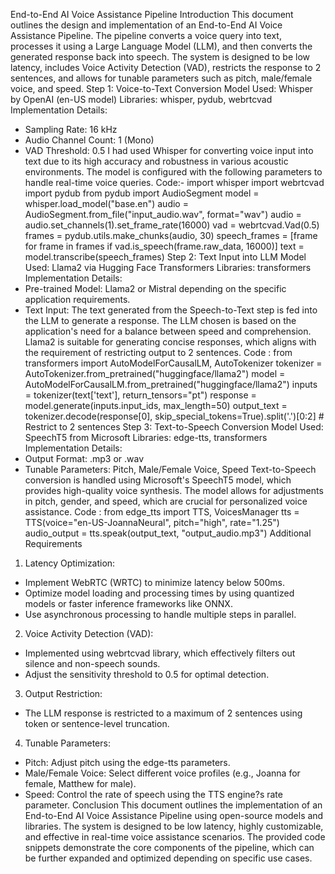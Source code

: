 End-to-End AI Voice Assistance Pipeline
Introduction
This document outlines the design and implementation of an End-to-End AI Voice Assistance
Pipeline. The pipeline converts a voice query into text, processes it using a Large Language Model
(LLM), and then converts the generated response back into speech. The system is designed to be
low latency, includes Voice Activity Detection (VAD), restricts the response to 2 sentences, and
allows for tunable parameters such as pitch, male/female voice, and speed.
Step 1: Voice-to-Text Conversion
Model Used: Whisper by OpenAI (en-US model)
Libraries: whisper, pydub, webrtcvad
Implementation Details:
 - Sampling Rate: 16 kHz
 - Audio Channel Count: 1 (Mono)
 - VAD Threshold: 0.5
I had used Whisper for converting voice input into text due to its high accuracy and robustness in
various acoustic environments. The model is configured with the following parameters to handle real-time voice queries.
Code:-
import whisper
import webrtcvad
import pydub
from pydub import AudioSegment
model = whisper.load_model("base.en")
audio = AudioSegment.from_file("input_audio.wav", format="wav")
audio = audio.set_channels(1).set_frame_rate(16000)
vad = webrtcvad.Vad(0.5)
frames = pydub.utils.make_chunks(audio, 30)
speech_frames = [frame for frame in frames if vad.is_speech(frame.raw_data, 16000)]
text = model.transcribe(speech_frames)
Step 2: Text Input into LLM
Model Used: Llama2 via Hugging Face Transformers
Libraries: transformers
Implementation Details:
 - Pre-trained Model: Llama2 or Mistral depending on the specific application requirements.
 - Text Input: The text generated from the Speech-to-Text step is fed into the LLM to generate a
response.
The LLM chosen is based on the application's need for a balance between speed and
comprehension. Llama2 is suitable for generating concise responses, which aligns with the
requirement of restricting output to 2 sentences.
Code :
from transformers import AutoModelForCausalLM, AutoTokenizer
tokenizer = AutoTokenizer.from_pretrained("huggingface/llama2")
model = AutoModelForCausalLM.from_pretrained("huggingface/llama2")
inputs = tokenizer(text['text'], return_tensors="pt")
response = model.generate(inputs.input_ids, max_length=50)
output_text = tokenizer.decode(response[0], skip_special_tokens=True).split('.')[0:2] # Restrict to 2
sentences
Step 3: Text-to-Speech Conversion
Model Used: SpeechT5 from Microsoft
Libraries: edge-tts, transformers
Implementation Details:
 - Output Format: .mp3 or .wav
 - Tunable Parameters: Pitch, Male/Female Voice, Speed
Text-to-Speech conversion is handled using Microsoft's SpeechT5 model, which provides
high-quality voice synthesis. The model allows for adjustments in pitch, gender, and speed, which
are crucial for personalized voice assistance.
Code :
from edge_tts import TTS, VoicesManager
tts = TTS(voice="en-US-JoannaNeural", pitch="high", rate="1.25")
audio_output = tts.speak(output_text, "output_audio.mp3")
Additional Requirements
1. Latency Optimization:
 - Implement WebRTC (WRTC) to minimize latency below 500ms.
 - Optimize model loading and processing times by using quantized models or faster inference
frameworks like ONNX.
 - Use asynchronous processing to handle multiple steps in parallel.
2. Voice Activity Detection (VAD):
 - Implemented using webrtcvad library, which effectively filters out silence and non-speech
sounds.
 - Adjust the sensitivity threshold to 0.5 for optimal detection.
3. Output Restriction:
 - The LLM response is restricted to a maximum of 2 sentences using token or sentence-level
truncation.
4. Tunable Parameters:
 - Pitch: Adjust pitch using the edge-tts parameters.
 - Male/Female Voice: Select different voice profiles (e.g., Joanna for female, Matthew for male).
 - Speed: Control the rate of speech using the TTS engine?s rate parameter.
Conclusion
This document outlines the implementation of an End-to-End AI Voice Assistance Pipeline using
open-source models and libraries. The system is designed to be low latency, highly customizable,
and effective in real-time voice assistance scenarios. The provided code snippets demonstrate the
core components of the pipeline, which can be further expanded and optimized depending on
specific use cases.
